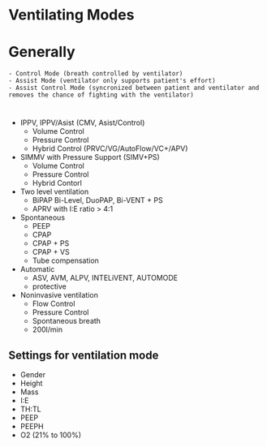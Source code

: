 # Ventilating Modes

# Generally
	- Control Mode (breath controlled by ventilator)
	- Assist Mode (ventilator only supports patient's effort)
	- Assist Control Mode (syncronized between patient and ventilator and removes the chance of fighting with the ventilator)
# 

- IPPV, IPPV/Asist (CMV, Asist/Control)
	- Volume Control
	- Pressure Control
	- Hybrid Control (PRVC/VG/AutoFlow/VC+/APV)
- SIMMV with Pressure Support (SIMV+PS)
	- Volume Control
	- Pressure Control
	- Hybrid Contorl
- Two level ventilation
	- BiPAP Bi-Level, DuoPAP, Bi-VENT + PS
	- APRV with I:E ratio > 4:1
- Spontaneous
	- PEEP
	- CPAP
	- CPAP + PS
	- CPAP + VS
	- Tube compensation
- Automatic
	- ASV, AVM, ALPV, INTELiVENT, AUTOMODE
	- protective
- Noninvasive ventilation
	- Flow Control
	- Pressure Control
	- Spontaneous breath
	- 200l/min

## Settings for ventilation mode
- Gender
- Height
- Mass
- I:E
- TH:TL
- PEEP
- PEEPH
- O2 (21% to 100%)